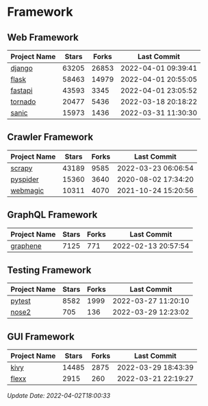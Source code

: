 # Framework

## Web Framework
| Project Name | Stars | Forks | Last Commit |
| ------------ | ----- | ----- | ----------- |
| [django](https://github.com/django/django) | 63205 | 26853 | 2022-04-01 09:39:41 |
| [flask](https://github.com/pallets/flask) | 58463 | 14979 | 2022-04-01 20:55:05 |
| [fastapi](https://github.com/tiangolo/fastapi) | 43593 | 3345 | 2022-04-01 23:05:52 |
| [tornado](https://github.com/tornadoweb/tornado) | 20477 | 5436 | 2022-03-18 20:18:22 |
| [sanic](https://github.com/sanic-org/sanic) | 15973 | 1436 | 2022-03-31 11:30:30 |

## Crawler Framework
| Project Name | Stars | Forks | Last Commit |
| ------------ | ----- | ----- | ----------- |
| [scrapy](https://github.com/scrapy/scrapy) | 43189 | 9585 | 2022-03-23 06:06:54 |
| [pyspider](https://github.com/binux/pyspider) | 15360 | 3640 | 2020-08-02 17:34:20 |
| [webmagic](https://github.com/code4craft/webmagic) | 10311 | 4070 | 2021-10-24 15:20:56 |

## GraphQL Framework
| Project Name | Stars | Forks | Last Commit |
| ------------ | ----- | ----- | ----------- |
| [graphene](https://github.com/graphql-python/graphene) | 7125 | 771 | 2022-02-13 20:57:54 |

## Testing Framework
| Project Name | Stars | Forks | Last Commit |
| ------------ | ----- | ----- | ----------- |
| [pytest](https://github.com/pytest-dev/pytest) | 8582 | 1999 | 2022-03-27 11:20:10 |
| [nose2](https://github.com/nose-devs/nose2) | 705 | 136 | 2022-03-29 12:23:02 |

## GUI Framework
| Project Name | Stars | Forks | Last Commit |
| ------------ | ----- | ----- | ----------- |
| [kivy](https://github.com/kivy/kivy) | 14485 | 2875 | 2022-03-29 18:43:39 |
| [flexx](https://github.com/flexxui/flexx) | 2915 | 260 | 2022-03-21 22:19:27 |

*Update Date: 2022-04-02T18:00:33*